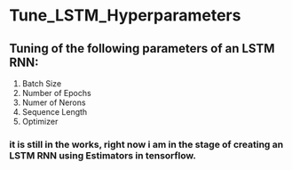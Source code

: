 # Tune_LSTM_Hyperparameters

## Tuning of the following parameters of an LSTM RNN: 
1) Batch Size 
2) Number of Epochs 
3) Numer of Nerons 
4) Sequence Length 
5) Optimizer


### it is still in the works, right now i am in the stage of creating an LSTM RNN using Estimators in tensorflow.
